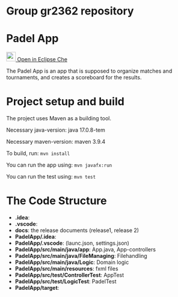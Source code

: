 # Group gr2362 repository 
 
# Padel App

[<img src="https://eclipse.dev/che/docs/_/img/icon-eclipse-che.svg" width = "25"/> Open in Eclipse Che](https://che.stud.ntnu.no/#https://gitlab.stud.idi.ntnu.no/it1901/groups-2023/gr2362/gr2362?new)

The Padel App is an app that is supposed to organize matches and tournaments, and creates a scoreboard for the results.

# Project setup and build
The project uses Maven as a building tool.

Necessary java-version: java 17.0.8-tem

Necessary maven-version: maven 3.9.4

To build, run: `mvn install`

You can run the app using: `mvn javafx:run`

You can run the test using: `mvn test`

# The Code Structure
* **.idea**: 
* **.vscode**:
* **docs**: the release documents (release1, release 2)
* **PadelApp/.idea**:
* **PadelApp/.vscode**: (launc.json, settings.json)
* **PadelApp/src/main/java/app**: App.java, App-controllers
* **PadelApp/src/main/java/FileManaging**: Filehandling
* **PadelApp/src/main/java/Logic**: Domain logic
* **PadelApp/src/main/resources**: fxml files
* **PadelApp/src/test/ControllerTest**: AppTest
* **PadelApp/src/test/LogicTest**: PadelTest
* **PadelApp/target**: 


